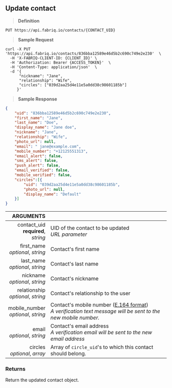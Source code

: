 ## Update contact

> **Definition**

```text
PUT https://api.fabriq.io/contacts/{CONTACT_UID}
```

> **Sample Request**

```shell
curl -X PUT 'https://api.fabriq.io/contacts/836bba12589e46d5b2c690c749e2e230'  \
  -H 'X-FABRIQ-CLIENT-ID: {CLIENT_ID}' \
  -H 'Authorization: Bearer {ACCESS_TOKEN}'  \
  -H 'Content-Type: application/json'  \
  -d '{                                        
      "nickname": "Jane",                    
      "relationship": "Wife",                    
      "circles": ["039d2aa25d4e11e5a0dd38c98601185b"]      
     }'
```

> **Sample Response**

```json
{
    "uid": "836bba12589e46d5b2c690c749e2e230",
    "first_name": "Jane",
    "last_name": "Doe",
    "display_name": "Jane doe",
    "nickname": "Jane",
    "relationship": "Wife",
    "photo_url": null,
    "email": " jane@example.com",
    "mobile_number": "+12125551313",
    "email_alert": false,
    "sms_alert": false,
    "push_alert": false,
    "email_verified": false,
    "mobile_verified": false,
    "circles":[{
        "uid": "039d2aa25d4e11e5a0dd38c98601185b",
        "photo_url": null,
        "display_name": "Default"
    }]
}
```


ARGUMENTS ||
---------:        | -----------
contact_uid<br>**required**, *string* | UID of the contact to be updated<br>*URL parameter*
first_name<br>*optional*, *string* | Contact's first name
last_name<br>*optional*, *string*  | Contact's last name
nickname<br>*optional*, *string*  | Contact's nickname
relationship<br>*optional*, *string*  | Contact's relationship to the user
mobile_number<br>*optional*, *string*  | Contact's mobile number  ([E.164 format](https://en.wikipedia.org/wiki/E.164))<br>*A verification text message will be sent to the new mobile number.*
email<br>*optional*, *string*  | Contact's email address<br>*A verification email will be sent to the new email address*
circles<br>*optional*, *array*  | Array of `circle_uid`'s to which this contact should belong.


### Returns
Return the updated contact object.
